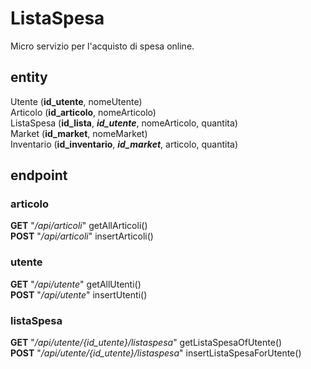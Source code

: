 # ListaSpesa

Micro servizio per l'acquisto di spesa online.

## entity
Utente (**id_utente**, nomeUtente)  
Articolo (**id_articolo**, nomeArticolo)  
ListaSpesa (**id_lista**, ***id_utente***, nomeArticolo, quantita)  
Market (**id_market**, nomeMarket)  
Inventario (**id_inventario**, ***id_market***, articolo, quantita)

## endpoint
### articolo
**GET** "*/api/articoli*" getAllArticoli()  
**POST** "*/api/articoli*" insertArticoli()

### utente
**GET** "*/api/utente*" getAllUtenti()  
**POST** "*/api/utente*" insertUtenti()

### listaSpesa
**GET** "*/api/utente/{id_utente}/listaspesa*" getListaSpesaOfUtente()  
**POST** "*/api/utente/{id_utente}/listaspesa*" insertListaSpesaForUtente()

